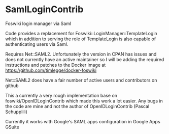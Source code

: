# SamlLoginContrib
Foswiki login manager via Saml

Code provides a replacement for Foswiki::LoginManager::TemplateLogin which in addition
to serving the role of TemplateLogin is also capable of authenticating users via
Saml.

Requires Net::SAML2. Unfortunately the version in CPAN has issues and does not currently 
have an active maintainer so I will be adding the required instructions and patches to
the Docker image at https://github.com/timlegge/docker-foswiki

Net::SAML2 does have a fair number of active users and contributors on github

This a currently a very rough implementation base on foswiki/OpenIDLoginContrib 
which made this work a lot easier.  Any bugs in the code are mine and not the author of 
OpenIDLoginContrib (Pascal Schupplili)

Currently it works with Google's SAML apps configuration in Google Apps GSuite
